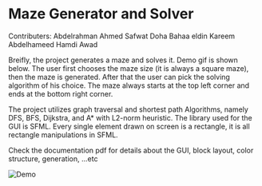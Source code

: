 # Maze Generator and Solver

Contributers:
Abdelrahman Ahmed Safwat
Doha Bahaa eldin
Kareem Abdelhameed
Hamdi Awad

Breifly, the project generates a maze and solves it. Demo gif is shown below. The user first chooses the maze size (it is always a square maze), then the maze is generated. After that the user can pick the solving algorithm of his choice. The maze always starts at the top left corner and ends at the bottom right corner.

The project utilizes graph traversal and shortest path Algorithms, namely DFS, BFS, Dijkstra, and A* with L2-norm heuristic. The library used for the GUI is SFML. Every single element drawn on screen is a rectangle, it is all rectangle manipulations in SFML.

Check the documentation pdf for details about the GUI, block layout, color structure, generation, ...etc

![Demo](demo.gif)

